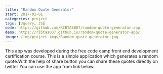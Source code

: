 ```yaml
---
title: "Random Quote Generator"
start: 2017-01-01
categories: project
tags: [Jquery, JS]
code: https://github.com/RIBTAS007/random-quote-generator-app
demo: https://ribtas007.github.io/random-quote-generator-app/
image: /img/project-imgs/Random quote generator.jpg
---
```



This app was developed during the free code camp front end development certification course.
This is a simple application which generates a random quote.With the help of share button you
can share these quotes directly on twitter You can use the app from link below.
